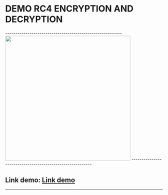 <h1>DEMO RC4 ENCRYPTION AND DECRYPTION</h1>
----------------------------------------------------------
<img src="https://github.com/OrangeFoxie/rc4demo.github.io/blob/master/pics/logoHUTECH.png" width="400"/>
----------------------------------------------------------

<h2>Link demo: <a href="https://orangefoxie.github.io/rc4demo.github.io/">Link demo</a> </h2>

----------------------------------------------------------